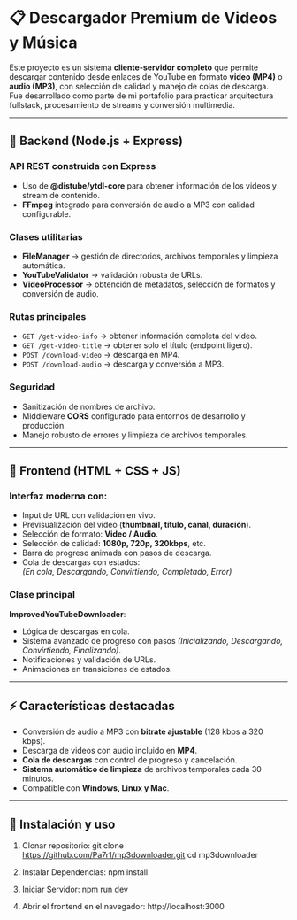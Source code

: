 # 📋 Descargador Premium de Videos y Música

Este proyecto es un sistema **cliente-servidor completo** que permite descargar contenido desde enlaces de YouTube en formato **video (MP4)** o **audio (MP3)**, con selección de calidad y manejo de colas de descarga.  
Fue desarrollado como parte de mi portafolio para practicar arquitectura fullstack, procesamiento de streams y conversión multimedia.

---

## 🔧 Backend (Node.js + Express)

### API REST construida con Express
- Uso de **@distube/ytdl-core** para obtener información de los videos y stream de contenido.
- **FFmpeg** integrado para conversión de audio a MP3 con calidad configurable.

### Clases utilitarias
- **FileManager** → gestión de directorios, archivos temporales y limpieza automática.
- **YouTubeValidator** → validación robusta de URLs.
- **VideoProcessor** → obtención de metadatos, selección de formatos y conversión de audio.

### Rutas principales
- `GET /get-video-info` → obtener información completa del video.  
- `GET /get-video-title` → obtener solo el título (endpoint ligero).  
- `POST /download-video` → descarga en MP4.  
- `POST /download-audio` → descarga y conversión a MP3.  

### Seguridad
- Sanitización de nombres de archivo.  
- Middleware **CORS** configurado para entornos de desarrollo y producción.  
- Manejo robusto de errores y limpieza de archivos temporales.  

---

## 🎨 Frontend (HTML + CSS + JS)

### Interfaz moderna con:
- Input de URL con validación en vivo.  
- Previsualización del video (**thumbnail, título, canal, duración**).  
- Selección de formato: **Video / Audio**.  
- Selección de calidad: **1080p, 720p, 320kbps**, etc.  
- Barra de progreso animada con pasos de descarga.  
- Cola de descargas con estados:  
  *(En cola, Descargando, Convirtiendo, Completado, Error)*  

### Clase principal
**ImprovedYouTubeDownloader**:
- Lógica de descargas en cola.  
- Sistema avanzado de progreso con pasos *(Inicializando, Descargando, Convirtiendo, Finalizando)*.  
- Notificaciones y validación de URLs.  
- Animaciones en transiciones de estados.  

---

## ⚡ Características destacadas
- Conversión de audio a MP3 con **bitrate ajustable** (128 kbps a 320 kbps).  
- Descarga de videos con audio incluido en **MP4**.  
- **Cola de descargas** con control de progreso y cancelación.  
- **Sistema automático de limpieza** de archivos temporales cada 30 minutos.  
- Compatible con **Windows, Linux y Mac**.  

---

## 🚀 Instalación y uso

1. Clonar repositorio:
   git clone https://github.com/Pa7r1/mp3downloader.git
   cd mp3downloader

2. Instalar Dependencias:
  npm install

3. Iniciar Servidor:
 npm run dev

4. Abrir el frontend en el navegador:
 http://localhost:3000
